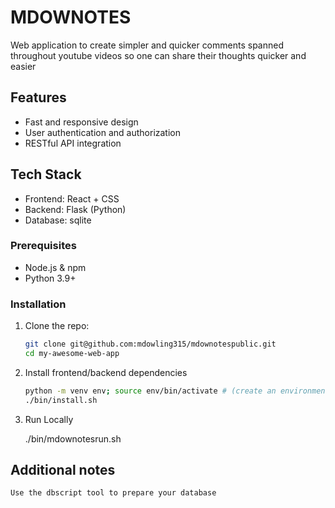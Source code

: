 #  MDOWNOTES

Web application to create simpler and quicker comments spanned throughout youtube videos so one can share their thoughts quicker and easier

## Features

-  Fast and responsive design
-  User authentication and authorization
-  RESTful API integration

## Tech Stack

- Frontend: React + CSS
- Backend: Flask (Python)
- Database: sqlite


### Prerequisites

- Node.js & npm
- Python 3.9+

### Installation

1. Clone the repo:

   ```bash
   git clone git@github.com:mdowling315/mdownotespublic.git
   cd my-awesome-web-app

2. Install frontend/backend dependencies

    ```bash
    python -m venv env; source env/bin/activate # (create an environment, optional)
    ./bin/install.sh

3. Run Locally

    ./bin/mdownotesrun.sh

## Additional notes

    Use the dbscript tool to prepare your database
